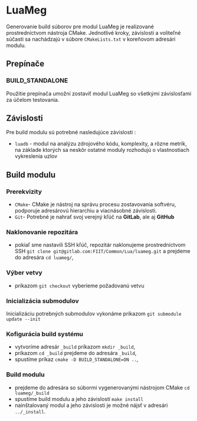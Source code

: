 # LuaMeg

Generovanie build súborov pre modul LuaMeg je realizované prostredníctvom nástroja CMake. Jednotlivé kroky, závislosti a voliteľné súčasti sa nachádzajú v súbore `CMakeLists.txt` v koreňovom adresári modulu.

## Prepínače

### BUILD_STANDALONE

Použitie prepínača umožní zostaviť modul LuaMeg so všetkými závislosťami za účelom testovania.

## Závislosti

Pre build modulu sú potrebné nasledujúce závislosti :

- `luadb` - modul na analýzu zdrojového kódu, komplexity, a rôzne metrík, na základe ktorých sa neskôr ostatné moduly rozhodujú o vlastnostiach vykreslenia uzlov

## Build modulu

### Prerekvizity

 - `CMake`- CMake je nástroj na správu procesu zostavovania softvéru, podporuje adresárovú hierarchiu a viacnásobné závislosti.  
 - `Git`- Potrebné je nahrať svoj verejný kľúč na **GitLab**, ale aj **GitHub**

### Naklonovanie repozitára

 - pokiaľ sme nastavili SSH kľúč, repozitár naklonujeme prostredníctvom SSH `git clone git@gitlab.com:FIIT/Common/Lua/luameg.git` a prejdeme do adresára `cd luameg/`,

### Výber vetvy

 - príkazom `git checkout` vyberieme požadovanú vetvu

### Inicializácia submodulov

Inicializáciu potrebných submodulov vykonáme príkazom `git submodule update --init`

### Kofigurácia build systému

 - vytvoríme adresár `_build` príkazom `mkdir _build`,
 - príkazom `cd _build` prejdeme do adresára `_build`,
 - spustíme príkaz `cmake -D BUILD_STANDALONE=ON ..`,

### Build modulu

 - prejdeme do adresára so súbormi vygenerovanými nástrojom CMake `cd luameg/_build`
 - spustíme build modulu a jeho závislostí `make install`
 - nainštalovaný modul a jeho závislosti je možné nájsť v adresári `../_install`.
